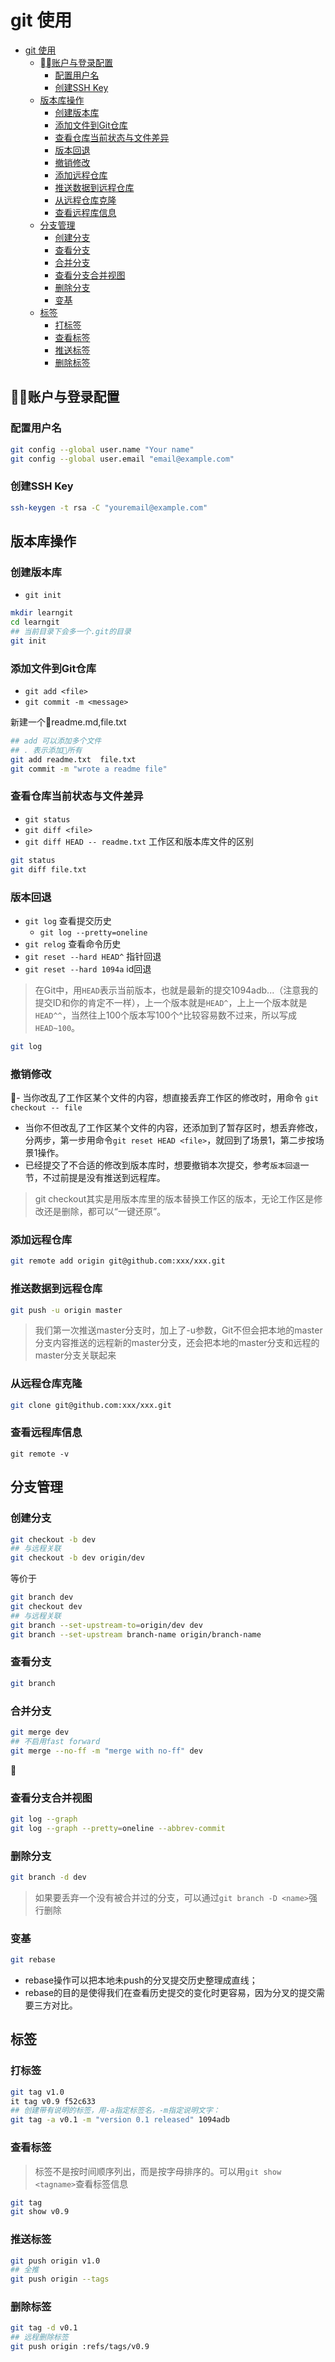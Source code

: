 # git 使用

<!-- @import "[TOC]" {cmd="toc" depthFrom=1 depthTo=6 orderedList=false} -->
<!-- code_chunk_output -->

* [git 使用](#git-使用)
	* [账户与登录配置](#账户与登录配置)
		* [配置用户名](#配置用户名)
		* [创建SSH Key](#创建ssh-key)
	* [版本库操作](#版本库操作)
		* [创建版本库](#创建版本库)
		* [添加文件到Git仓库](#添加文件到git仓库)
		* [查看仓库当前状态与文件差异](#查看仓库当前状态与文件差异)
		* [版本回退](#版本回退)
		* [撤销修改](#撤销修改)
		* [添加远程仓库](#添加远程仓库)
		* [推送数据到远程仓库](#推送数据到远程仓库)
		* [从远程仓库克隆](#从远程仓库克隆)
		* [查看远程库信息](#查看远程库信息)
	* [分支管理](#分支管理)
		* [创建分支](#创建分支)
		* [查看分支](#查看分支)
		* [合并分支](#合并分支)
		* [查看分支合并视图](#查看分支合并视图)
		* [删除分支](#删除分支)
		* [变基](#变基)
	* [标签](#标签)
		* [打标签](#打标签)
		* [查看标签](#查看标签)
		* [推送标签](#推送标签)
		* [删除标签](#删除标签)

<!-- /code_chunk_output -->

## 账户与登录配置
### 配置用户名
```bash
git config --global user.name "Your name"
git config --global user.email "email@example.com"
```
### 创建SSH Key
``` bash
ssh-keygen -t rsa -C "youremail@example.com"
```

## 版本库操作
### 创建版本库
- `git init`
```bash
mkdir learngit
cd learngit
## 当前目录下会多一个.git的目录
git init
```
### 添加文件到Git仓库

- `git add <file>`
- `git commit -m <message>`

新建一个readme.md,file.txt

```bash
## add 可以添加多个文件
## . 表示添加所有
git add readme.txt  file.txt
git commit -m "wrote a readme file"
```
### 查看仓库当前状态与文件差异
- `git status`
- `git diff <file>`
- `git diff HEAD -- readme.txt` 工作区和版本库文件的区别

```bash
git status
git diff file.txt
```

### 版本回退
- `git log` 查看提交历史
  - `git log --pretty=oneline`
- `git relog` 查看命令历史
- `git reset --hard HEAD^` 指针回退
- `git reset --hard 1094a` id回退


> 在Git中，用`HEAD`表示当前版本，也就是最新的提交1094adb...（注意我的提交ID和你的肯定不一样），上一个版本就是`HEAD^`，上上一个版本就是`HEAD^^`，当然往上100个版本写100个^比较容易数不过来，所以写成`HEAD~100`。


```bash
git log
```
### 撤销修改
- 当你改乱了工作区某个文件的内容，想直接丢弃工作区的修改时，用命令 `git checkout -- file`
- 当你不但改乱了工作区某个文件的内容，还添加到了暂存区时，想丢弃修改，分两步，第一步用命令`git reset HEAD <file>`，就回到了场景1，第二步按场景1操作。
- 已经提交了不合适的修改到版本库时，想要撤销本次提交，参考`版本回退`一节，不过前提是没有推送到远程库。

> git checkout其实是用版本库里的版本替换工作区的版本，无论工作区是修改还是删除，都可以“一键还原”。

### 添加远程仓库
```bash
git remote add origin git@github.com:xxx/xxx.git
```

### 推送数据到远程仓库
```bash
git push -u origin master
```
> 我们第一次推送master分支时，加上了-u参数，Git不但会把本地的master分支内容推送的远程新的master分支，还会把本地的master分支和远程的master分支关联起来

### 从远程仓库克隆
```bash
git clone git@github.com:xxx/xxx.git
```
### 查看远程库信息
```
git remote -v
```
## 分支管理
### 创建分支
```bash
git checkout -b dev
## 与远程关联
git checkout -b dev origin/dev
```
等价于
```bash
git branch dev
git checkout dev
## 与远程关联
git branch --set-upstream-to=origin/dev dev
git branch --set-upstream branch-name origin/branch-name
```
### 查看分支
```bash
git branch
```
### 合并分支
```bash
git merge dev
## 不启用fast forward
git merge --no-ff -m "merge with no-ff" dev
```

### 查看分支合并视图
```bash
git log --graph
git log --graph --pretty=oneline --abbrev-commit
```
### 删除分支
```bash
git branch -d dev
```
> 如果要丢弃一个没有被合并过的分支，可以通过`git branch -D <name>`强行删除

### 变基
```bash
git rebase
```
- rebase操作可以把本地未push的分叉提交历史整理成直线；
- rebase的目的是使得我们在查看历史提交的变化时更容易，因为分叉的提交需要三方对比。

## 标签
### 打标签
```bash
git tag v1.0
it tag v0.9 f52c633
## 创建带有说明的标签，用-a指定标签名，-m指定说明文字：
git tag -a v0.1 -m "version 0.1 released" 1094adb
```


### 查看标签
> 标签不是按时间顺序列出，而是按字母排序的。可以用`git show <tagname>`查看标签信息
```bash
git tag
git show v0.9
```
### 推送标签
```bash
git push origin v1.0
## 全推
git push origin --tags
```
### 删除标签
```bash
git tag -d v0.1
## 远程删除标签
git push origin :refs/tags/v0.9
```
